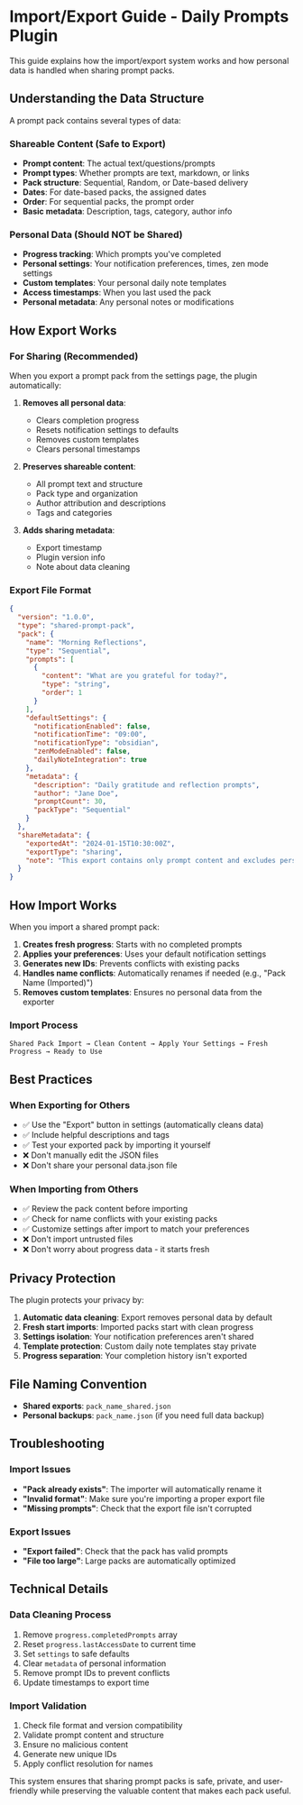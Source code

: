 # Import/Export Guide - Daily Prompts Plugin

This guide explains how the import/export system works and how personal data is handled when sharing prompt packs.

## Understanding the Data Structure

A prompt pack contains several types of data:

### Shareable Content (Safe to Export)
- **Prompt content**: The actual text/questions/prompts
- **Prompt types**: Whether prompts are text, markdown, or links
- **Pack structure**: Sequential, Random, or Date-based delivery
- **Dates**: For date-based packs, the assigned dates
- **Order**: For sequential packs, the prompt order
- **Basic metadata**: Description, tags, category, author info

### Personal Data (Should NOT be Shared)
- **Progress tracking**: Which prompts you've completed
- **Personal settings**: Your notification preferences, times, zen mode settings
- **Custom templates**: Your personal daily note templates
- **Access timestamps**: When you last used the pack
- **Personal metadata**: Any personal notes or modifications

## How Export Works

### For Sharing (Recommended)
When you export a prompt pack from the settings page, the plugin automatically:

1. **Removes all personal data**:
   - Clears completion progress
   - Resets notification settings to defaults
   - Removes custom templates
   - Clears personal timestamps

2. **Preserves shareable content**:
   - All prompt text and structure
   - Pack type and organization
   - Author attribution and descriptions
   - Tags and categories

3. **Adds sharing metadata**:
   - Export timestamp
   - Plugin version info
   - Note about data cleaning

### Export File Format
```json
{
  "version": "1.0.0",
  "type": "shared-prompt-pack",
  "pack": {
    "name": "Morning Reflections",
    "type": "Sequential",
    "prompts": [
      {
        "content": "What are you grateful for today?",
        "type": "string",
        "order": 1
      }
    ],
    "defaultSettings": {
      "notificationEnabled": false,
      "notificationTime": "09:00",
      "notificationType": "obsidian",
      "zenModeEnabled": false,
      "dailyNoteIntegration": true
    },
    "metadata": {
      "description": "Daily gratitude and reflection prompts",
      "author": "Jane Doe",
      "promptCount": 30,
      "packType": "Sequential"
    }
  },
  "shareMetadata": {
    "exportedAt": "2024-01-15T10:30:00Z",
    "exportType": "sharing",
    "note": "This export contains only prompt content and excludes personal settings and progress data."
  }
}
```

## How Import Works

When you import a shared prompt pack:

1. **Creates fresh progress**: Starts with no completed prompts
2. **Applies your preferences**: Uses your default notification settings
3. **Generates new IDs**: Prevents conflicts with existing packs
4. **Handles name conflicts**: Automatically renames if needed (e.g., "Pack Name (Imported)")
5. **Removes custom templates**: Ensures no personal data from the exporter

### Import Process
```
Shared Pack Import → Clean Content → Apply Your Settings → Fresh Progress → Ready to Use
```

## Best Practices

### When Exporting for Others
- ✅ Use the "Export" button in settings (automatically cleans data)
- ✅ Include helpful descriptions and tags
- ✅ Test your exported pack by importing it yourself
- ❌ Don't manually edit the JSON files
- ❌ Don't share your personal data.json file

### When Importing from Others
- ✅ Review the pack content before importing
- ✅ Check for name conflicts with your existing packs
- ✅ Customize settings after import to match your preferences
- ❌ Don't import untrusted files
- ❌ Don't worry about progress data - it starts fresh

## Privacy Protection

The plugin protects your privacy by:

1. **Automatic data cleaning**: Export removes personal data by default
2. **Fresh start imports**: Imported packs start with clean progress
3. **Settings isolation**: Your notification preferences aren't shared
4. **Template protection**: Custom daily note templates stay private
5. **Progress separation**: Your completion history isn't exported

## File Naming Convention

- **Shared exports**: `pack_name_shared.json`
- **Personal backups**: `pack_name.json` (if you need full data backup)

## Troubleshooting

### Import Issues
- **"Pack already exists"**: The importer will automatically rename it
- **"Invalid format"**: Make sure you're importing a proper export file
- **"Missing prompts"**: Check that the export file isn't corrupted

### Export Issues
- **"Export failed"**: Check that the pack has valid prompts
- **"File too large"**: Large packs are automatically optimized

## Technical Details

### Data Cleaning Process
1. Remove `progress.completedPrompts` array
2. Reset `progress.lastAccessDate` to current time
3. Set `settings` to safe defaults
4. Clear `metadata` of personal information
5. Remove prompt IDs to prevent conflicts
6. Update timestamps to export time

### Import Validation
1. Check file format and version compatibility
2. Validate prompt content and structure
3. Ensure no malicious content
4. Generate new unique IDs
5. Apply conflict resolution for names

This system ensures that sharing prompt packs is safe, private, and user-friendly while preserving the valuable content that makes each pack useful.